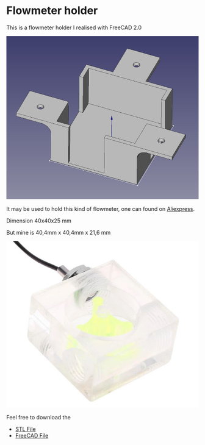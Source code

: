 # Flowmeter holder

This is a flowmeter holder I realised with FreeCAD 2.0

![alt text](images/flowmeter_holder.jpg)

It may be used to hold this kind of flowmeter, one can found on [Aliexpress](https://fr.aliexpress.com/item/32822267913.html?spm=a2g0o.9042311.0.0.1ec66c37fij9EE).

Dimension 40x40x25 mm

But mine is 40,4mm x 40,4mm x 21,6 mm

![alt text](images/aliexpress_flowmeter.jpg)

Feel free to download the

* [STL File](stl/flowmeter_holder.stl)
* [FreeCAD File](FreeCAD/flowmeter_holder.FCStd)
